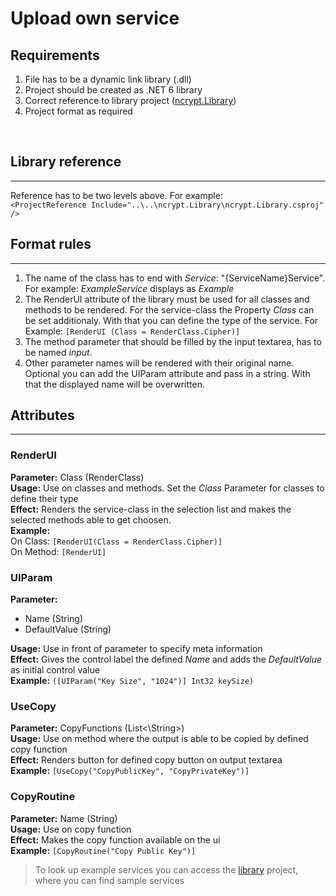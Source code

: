 # Upload own service

## Requirements
1. File has to be a dynamic link library (.dll)
2. Project should be created as .NET 6 library
2. Correct reference to library project ([ncrypt.Library](https://github.com/LukasStolz314/ncrypt.Library))
3. Project format as required

</br>

## Library reference
---
Reference has to be two levels above. For example: </br>
`<ProjectReference Include="..\..\ncrypt.Library\ncrypt.Library.csproj" />`

## Format rules
---
1. The name of the class has to end with *Service*: "{ServiceName}Service". For example: *ExampleService* displays as *Example*
2. The RenderUI attribute of the library must be used for all classes and methods to be rendered. For the service-class the Property *Class* can be set additionaly. With that you can define the type of the service. For Example: `[RenderUI (Class = RenderClass.Cipher)]`
3. The method parameter that should be filled by the input textarea, has to be named *input*.
4. Other parameter names will be rendered with their original name. Optional you can add the UIParam attribute and pass in a string. With that the displayed name will be overwritten.

## Attributes
---
### **RenderUI**
**Parameter:** Class (RenderClass)</br>
**Usage:** Use on classes and methods. Set the *Class* Parameter for classes to define their type</br>
**Effect:** Renders the service-class in the selection list and makes the selected methods able to get choosen.</br>
**Example:** </br>
On Class: `[RenderUI(Class = RenderClass.Cipher)]` </br>
On Method: `[RenderUI]`

### **UIParam**
**Parameter:** 
- Name (String)
- DefaultValue (String)

**Usage:** Use in front of parameter to specify meta information</br>
**Effect:** Gives the control label the defined *Name* and adds the *DefaultValue* as initial control value</br>
**Example:** `([UIParam("Key Size", "1024")] Int32 keySize)`

### **UseCopy**
**Parameter:** CopyFunctions (List<\String>) <br/>
**Usage:** Use on method where the output is able to be copied by defined copy function</br>
**Effect:** Renders button for defined copy button on output textarea<br/>
**Example:** `[UseCopy("CopyPublicKey", "CopyPrivateKey")]`

### **CopyRoutine**
**Parameter:** Name (String) <br/>
**Usage:** Use on copy function</br>
**Effect:** Makes the copy function available on the ui<br/>
**Example:** `[CopyRoutine("Copy Public Key")]`

> To look up example services you can access the [library](https://github.com/LukasStolz314/ncrypt.Library) project, where you can find sample services
